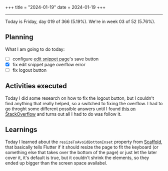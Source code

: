 +++
title = "2024-01-19"
date = 2024-01-19
+++

---

Today is Friday, day 019 of 366 (5.19%). We're in week 03 of 52 (5.76%).

## Planning

What I am going to do today:

- [ ] configure [edit snippet page](https://github.com/OmnicodeSolutions/luisa_drf_flutter_client/blob/main/lib/edit_snippet.dart)'s save button
- [x] fix edit snippet page overflow error
- [ ] fix logout button

## Activities executed

Today I did some research on how to fix the logout button, but I couldn't find anything that really helped, so a switched to fixing the overflow. I had to go throght some different possible answers until I found [this on StackOverflow](https://stackoverflow.com/a/70612950/6618622) and turns out all I had to do was follow it.

## Learnings

Today I learned about the `resizeToAvoidBottomInset` property from [Scaffold](https://api.flutter.dev/flutter/material/Scaffold-class.html), that basically tells Flutter if it should resize the page to fit the keyboard (or something else that takes over the bottom of the page) or just let the later cover it, it's default is true, but it couldn't shrink the elements, so they ended up bigger than the screen space availabel.

